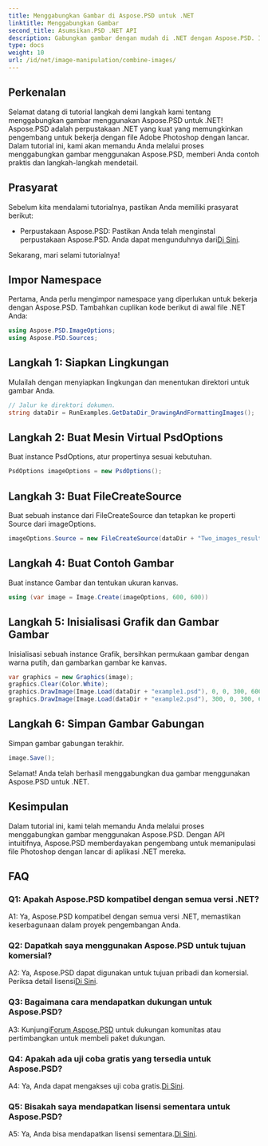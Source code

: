 ```yaml
---
title: Menggabungkan Gambar di Aspose.PSD untuk .NET
linktitle: Menggabungkan Gambar
second_title: Asumsikan.PSD .NET API
description: Gabungkan gambar dengan mudah di .NET dengan Aspose.PSD. Ikuti tutorial langkah demi langkah kami untuk manipulasi gambar yang lancar.
type: docs
weight: 10
url: /id/net/image-manipulation/combine-images/
---
```

## Perkenalan

Selamat datang di tutorial langkah demi langkah kami tentang menggabungkan gambar menggunakan Aspose.PSD untuk .NET! Aspose.PSD adalah perpustakaan .NET yang kuat yang memungkinkan pengembang untuk bekerja dengan file Adobe Photoshop dengan lancar. Dalam tutorial ini, kami akan memandu Anda melalui proses menggabungkan gambar menggunakan Aspose.PSD, memberi Anda contoh praktis dan langkah-langkah mendetail.

## Prasyarat

Sebelum kita mendalami tutorialnya, pastikan Anda memiliki prasyarat berikut:

-  Perpustakaan Aspose.PSD: Pastikan Anda telah menginstal perpustakaan Aspose.PSD. Anda dapat mengunduhnya dari[Di Sini](https://releases.aspose.com/psd/net/).

Sekarang, mari selami tutorialnya!

## Impor Namespace

Pertama, Anda perlu mengimpor namespace yang diperlukan untuk bekerja dengan Aspose.PSD. Tambahkan cuplikan kode berikut di awal file .NET Anda:

```csharp
using Aspose.PSD.ImageOptions;
using Aspose.PSD.Sources;
```

## Langkah 1: Siapkan Lingkungan

Mulailah dengan menyiapkan lingkungan dan menentukan direktori untuk gambar Anda.

```csharp
// Jalur ke direktori dokumen.
string dataDir = RunExamples.GetDataDir_DrawingAndFormattingImages();
```

## Langkah 2: Buat Mesin Virtual PsdOptions

Buat instance PsdOptions, atur propertinya sesuai kebutuhan.

```csharp
PsdOptions imageOptions = new PsdOptions();
```

## Langkah 3: Buat FileCreateSource

Buat sebuah instance dari FileCreateSource dan tetapkan ke properti Source dari imageOptions.

```csharp
imageOptions.Source = new FileCreateSource(dataDir + "Two_images_result_out.psd", false);
```

## Langkah 4: Buat Contoh Gambar

Buat instance Gambar dan tentukan ukuran kanvas.

```csharp
using (var image = Image.Create(imageOptions, 600, 600))
```

## Langkah 5: Inisialisasi Grafik dan Gambar Gambar

Inisialisasi sebuah instance Grafik, bersihkan permukaan gambar dengan warna putih, dan gambarkan gambar ke kanvas.

```csharp
var graphics = new Graphics(image);
graphics.Clear(Color.White);
graphics.DrawImage(Image.Load(dataDir + "example1.psd"), 0, 0, 300, 600);
graphics.DrawImage(Image.Load(dataDir + "example2.psd"), 300, 0, 300, 600);
```

## Langkah 6: Simpan Gambar Gabungan

Simpan gambar gabungan terakhir.

```csharp
image.Save();
```

Selamat! Anda telah berhasil menggabungkan dua gambar menggunakan Aspose.PSD untuk .NET.

## Kesimpulan

Dalam tutorial ini, kami telah memandu Anda melalui proses menggabungkan gambar menggunakan Aspose.PSD. Dengan API intuitifnya, Aspose.PSD memberdayakan pengembang untuk memanipulasi file Photoshop dengan lancar di aplikasi .NET mereka.

## FAQ

### Q1: Apakah Aspose.PSD kompatibel dengan semua versi .NET?

A1: Ya, Aspose.PSD kompatibel dengan semua versi .NET, memastikan keserbagunaan dalam proyek pengembangan Anda.

### Q2: Dapatkah saya menggunakan Aspose.PSD untuk tujuan komersial?

A2: Ya, Aspose.PSD dapat digunakan untuk tujuan pribadi dan komersial. Periksa detail lisensi[Di Sini](https://purchase.aspose.com/buy).

### Q3: Bagaimana cara mendapatkan dukungan untuk Aspose.PSD?

 A3: Kunjungi[Forum Aspose.PSD](https://forum.aspose.com/c/psd/34) untuk dukungan komunitas atau pertimbangkan untuk membeli paket dukungan.

### Q4: Apakah ada uji coba gratis yang tersedia untuk Aspose.PSD?

 A4: Ya, Anda dapat mengakses uji coba gratis.[Di Sini](https://releases.aspose.com/).

### Q5: Bisakah saya mendapatkan lisensi sementara untuk Aspose.PSD?

A5: Ya, Anda bisa mendapatkan lisensi sementara.[Di Sini](https://purchase.aspose.com/temporary-license/).